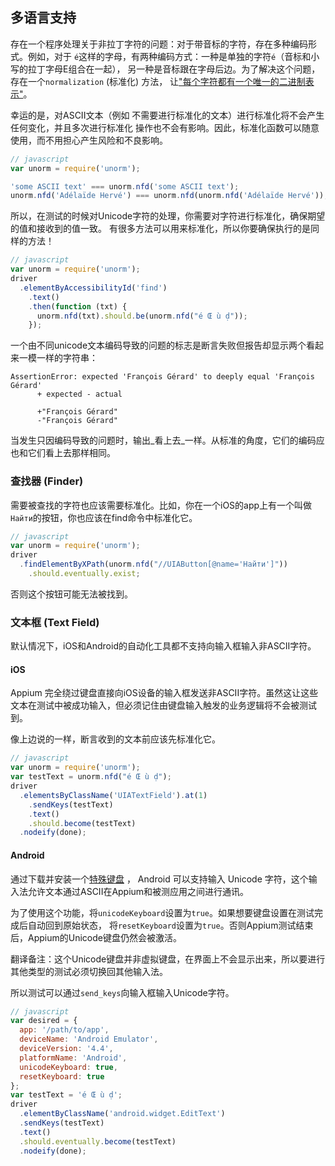 ## 多语言支持

存在一个程序处理关于非拉丁字符的问题：对于带音标的字符，存在多种编码形式。例如，对于
`é`这样的字母，有两种编码方式：一种是单独的字符`é`（音标和小写的拉丁字母E组合在一起），
另一种是音标跟在字母后边。为了解决这个问题，存在一个`normalization` (标准化) 方法，
让["每个字符都有一个唯一的二进制表示"](http://www.unicode.org/reports/tr15/)。

幸运的是，对ASCII文本（例如 不需要进行标准化的文本）进行标准化将不会产生任何变化，并且多次进行标准化
操作也不会有影响。因此，标准化函数可以随意使用，而不用担心产生风险和不良影响。

```javascript
// javascript
var unorm = require('unorm');

'some ASCII text' === unorm.nfd('some ASCII text');
unorm.nfd('Adélaïde Hervé') === unorm.nfd(unorm.nfd('Adélaïde Hervé'));
```

所以，在测试的时候对Unicode字符的处理，你需要对字符进行标准化，确保期望的值和接收到的值一致。
有很多方法可以用来标准化，所以你要确保执行的是同样的方法！

```javascript
// javascript
var unorm = require('unorm');
driver
  .elementByAccessibilityId('find')
    .text()
    .then(function (txt) {
      unorm.nfd(txt).should.be(unorm.nfd("é Œ ù ḍ"));
    });
```

一个由不同unicode文本编码导致的问题的标志是断言失败但报告却显示两个看起来一模一样的字符串：

```shell
AssertionError: expected 'François Gérard' to deeply equal 'François Gérard'
      + expected - actual

      +"François Gérard"
      -"François Gérard"
```

当发生只因编码导致的问题时，输出_看上去_一样。从标准的角度，它们的编码应也和它们看上去那样相同。


### 查找器 (Finder)

需要被查找的字符也应该需要标准化。比如，你在一个iOS的app上有一个叫做`Найти`的按钮，你也应该在find命令中标准化它。

```javascript
// javascript
var unorm = require('unorm');
driver
  .findElementByXPath(unorm.nfd("//UIAButton[@name='Найти']"))
    .should.eventually.exist;
```

否则这个按钮可能无法被找到。


### 文本框 (Text Field)

默认情况下，iOS和Android的自动化工具都不支持向输入框输入非ASCII字符。

#### iOS

Appium 完全绕过键盘直接向iOS设备的输入框发送非ASCII字符。虽然这让这些文本在测试中被成功输入，但必须记住由键盘输入触发的业务逻辑将不会被测试到。

像上边说的一样，断言收到的文本前应该先标准化它。

```javascript
// javascript
var unorm = require('unorm');
var testText = unorm.nfd("é Œ ù ḍ");
driver
  .elementsByClassName('UIATextField').at(1)
    .sendKeys(testText)
    .text()
    .should.become(testText)
  .nodeify(done);
```

#### Android

通过下载并安装一个[特殊键盘](https://github.com/appium/io.appium.android.ime) ， Android 可以支持输入 Unicode 字符，这个输入法允许文本通过ASCII在Appium和被测应用之间进行通讯。

为了使用这个功能，将`unicodeKeyboard`设置为`true`。如果想要键盘设置在测试完成后自动回到原始状态，
将`resetKeyboard`设置为`true`。否则Appium测试结束后，Appium的Unicode键盘仍然会被激活。

翻译备注：这个Unicode键盘并非虚拟键盘，在界面上不会显示出来，所以要进行其他类型的测试必须切换回其他输入法。

所以测试可以通过`send_keys`向输入框输入Unicode字符。

```javascript
// javascript
var desired = {
  app: '/path/to/app',
  deviceName: 'Android Emulator',
  deviceVersion: '4.4',
  platformName: 'Android',
  unicodeKeyboard: true,
  resetKeyboard: true
};
var testText = 'é Œ ù ḍ';
driver
  .elementByClassName('android.widget.EditText')
  .sendKeys(testText)
  .text()
  .should.eventually.become(testText)
  .nodeify(done);
```
